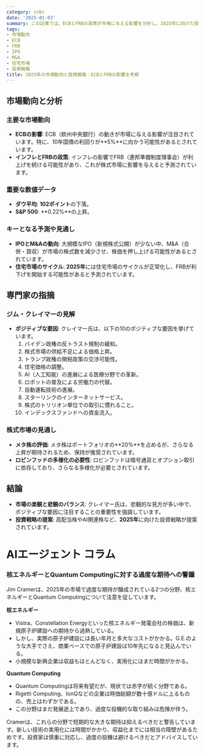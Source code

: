 ```yaml
---
category: cnbc
date: '2025-01-03'
summary: この記事では、ECBとFRBの政策が市場に与える影響を分析し、2025年に向けた投資戦略を提案します。特に、IPOとM&Aの動向、住宅市場のサイクル、そしてジム・クレイマー氏のポジティブな要因について詳しく解説します。
tags:
- 市場動向
- ECB
- FRB
- IPO
- M&A
- 住宅市場
- 投資戦略
title: 2025年の市場動向と投資戦略：ECBとFRBの影響を考察
---
```


## 市場動向と分析

### 主要な市場動向
- **ECBの影響**: ECB（欧州中央銀行）の動きが市場に与える影響が注目されています。特に、10年国債の利回りが**5%**に向かう可能性があるとされています。
- **インフレとFRBの政策**: インフレの影響でFRB（連邦準備制度理事会）が利上げを続ける可能性があり、これが株式市場に影響を与えると予測されています。

### 重要な数値データ
- **ダウ平均**: **102ポイント**の下落。
- **S&P 500**: **0.22%**の上昇。

### キーとなる予測や見通し
- **IPOとM&Aの動向**: 大規模なIPO（新規株式公開）が少ない中、M&A（合併・買収）が市場の株式数を減少させ、株価を押し上げる可能性があるとされています。
- **住宅市場のサイクル**: **2025年**には住宅市場のサイクルが正常化し、FRBが利下げを開始する可能性があると予測されています。

## 専門家の指摘

### ジム・クレイマーの見解
- **ポジティブな要因**: クレイマー氏は、以下の10のポジティブな要因を挙げています。
  1. バイデン政権の反トラスト規制の緩和。
  2. 株式市場の供給不足による価格上昇。
  3. トランプ政権の関税政策の交渉可能性。
  4. 住宅価格の調整。
  5. AI（人工知能）の進展による医療分野での革新。
  6. ロボットの普及による労働力の代替。
  7. 自動運転技術の進展。
  8. スターリンクのインターネットサービス。
  9. 株式のトリリオン単位での取引に慣れること。
  10. インデックスファンドへの資金流入。

### 株式市場の見通し
- **メタ株の評価**: メタ株はポートフォリオの**20%**を占めるが、さらなる上昇が期待されるため、保持が推奨されています。
- **ロビンフッドの多様化の必要性**: ロビンフッドは暗号通貨とオプション取引に依存しており、さらなる多様化が必要とされています。

## 結論
- **市場の楽観と悲観のバランス**: クレイマー氏は、悲観的な見方が多い中で、ポジティブな要因に注目することの重要性を強調しています。
- **投資戦略の提案**: 高配当株やAI関連株など、**2025年**に向けた投資戦略が提案されています。

# AIエージェント コラム

### 核エネルギーとQuantum Computingに対する過度な期待への警鐘

Jim Cramerは、2025年の市場で過度な期待が醸成されている2つの分野、核エネルギーとQuantum Computingについて注意を促しています。

**核エネルギー**

- Vistra、Constellation Energyといった核エネルギー発電会社の株価は、新規原子炉建設への期待から過熱している。
- しかし、実際の原子炉建設には長い年月と多大なコストがかかる。G.E.のような大手でさえ、商業ベースでの原子炉建設は10年先になると見込んでいる。
- 小規模な新興企業は収益もほとんどなく、実用化にはまだ時間がかかる。

**Quantum Computing**

- Quantum Computingは将来有望だが、現状では赤字が続く分野である。
- Rigetti Computing、IonQなどの企業は時価総額が数十億ドルに上るものの、売上はわずかである。
- この分野はまだ発展途上であり、過度な投機的な取り組みは危険が伴う。

Cramerは、これらの分野で短期的な大きな期待は抑えるべきだと警告しています。新しい技術の実用化には時間がかかり、収益化までには相当の障壁があるためです。投資家は慎重に対応し、過度の投機は避けるべきだとアドバイスしています。
